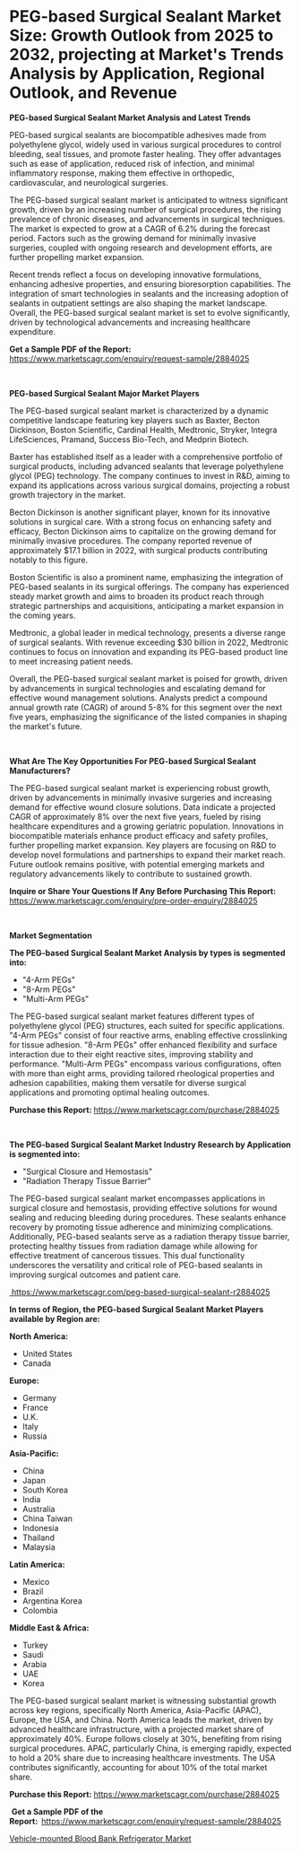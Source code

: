 <p><h1>PEG-based Surgical Sealant Market Size: Growth Outlook from 2025 to 2032, projecting at Market's Trends Analysis by Application, Regional Outlook, and Revenue</h1></p><p><strong>PEG-based Surgical Sealant Market Analysis and Latest Trends</strong></p>
<p><p>PEG-based surgical sealants are biocompatible adhesives made from polyethylene glycol, widely used in various surgical procedures to control bleeding, seal tissues, and promote faster healing. They offer advantages such as ease of application, reduced risk of infection, and minimal inflammatory response, making them effective in orthopedic, cardiovascular, and neurological surgeries.</p><p>The PEG-based surgical sealant market is anticipated to witness significant growth, driven by an increasing number of surgical procedures, the rising prevalence of chronic diseases, and advancements in surgical techniques. The market is expected to grow at a CAGR of 6.2% during the forecast period. Factors such as the growing demand for minimally invasive surgeries, coupled with ongoing research and development efforts, are further propelling market expansion.</p><p>Recent trends reflect a focus on developing innovative formulations, enhancing adhesive properties, and ensuring bioresorption capabilities. The integration of smart technologies in sealants and the increasing adoption of sealants in outpatient settings are also shaping the market landscape. Overall, the PEG-based surgical sealant market is set to evolve significantly, driven by technological advancements and increasing healthcare expenditure.</p></p>
<p><strong>Get a Sample PDF of the Report:&nbsp;</strong> <a href="https://www.marketscagr.com/enquiry/request-sample/2884025?utm_campaign=2031&utm_medium=2&utm_source=Github&utm_content=ia&utm_term=13032025&utm_id=peg-based-surgical-sealant">https://www.marketscagr.com/enquiry/request-sample/2884025</a></p>
<p>&nbsp;</p>
<p><strong>PEG-based Surgical Sealant Major Market Players</strong></p>
<p><p>The PEG-based surgical sealant market is characterized by a dynamic competitive landscape featuring key players such as Baxter, Becton Dickinson, Boston Scientific, Cardinal Health, Medtronic, Stryker, Integra LifeSciences, Pramand, Success Bio-Tech, and Medprin Biotech. </p><p>Baxter has established itself as a leader with a comprehensive portfolio of surgical products, including advanced sealants that leverage polyethylene glycol (PEG) technology. The company continues to invest in R&D, aiming to expand its applications across various surgical domains, projecting a robust growth trajectory in the market.</p><p>Becton Dickinson is another significant player, known for its innovative solutions in surgical care. With a strong focus on enhancing safety and efficacy, Becton Dickinson aims to capitalize on the growing demand for minimally invasive procedures. The company reported revenue of approximately $17.1 billion in 2022, with surgical products contributing notably to this figure.</p><p>Boston Scientific is also a prominent name, emphasizing the integration of PEG-based sealants in its surgical offerings. The company has experienced steady market growth and aims to broaden its product reach through strategic partnerships and acquisitions, anticipating a market expansion in the coming years.</p><p>Medtronic, a global leader in medical technology, presents a diverse range of surgical sealants. With revenue exceeding $30 billion in 2022, Medtronic continues to focus on innovation and expanding its PEG-based product line to meet increasing patient needs.</p><p>Overall, the PEG-based surgical sealant market is poised for growth, driven by advancements in surgical technologies and escalating demand for effective wound management solutions. Analysts predict a compound annual growth rate (CAGR) of around 5-8% for this segment over the next five years, emphasizing the significance of the listed companies in shaping the market's future.</p></p>
<p>&nbsp;</p>
<p><strong>What Are The Key Opportunities For PEG-based Surgical Sealant Manufacturers?</strong></p>
<p><p>The PEG-based surgical sealant market is experiencing robust growth, driven by advancements in minimally invasive surgeries and increasing demand for effective wound closure solutions. Data indicate a projected CAGR of approximately 8% over the next five years, fueled by rising healthcare expenditures and a growing geriatric population. Innovations in biocompatible materials enhance product efficacy and safety profiles, further propelling market expansion. Key players are focusing on R&D to develop novel formulations and partnerships to expand their market reach. Future outlook remains positive, with potential emerging markets and regulatory advancements likely to contribute to sustained growth.</p></p>
<p><strong>Inquire or Share Your Questions If Any Before Purchasing This Report:</strong> <a href="https://www.marketscagr.com/enquiry/pre-order-enquiry/2884025?utm_campaign=2031&utm_medium=2&utm_source=Github&utm_content=ia&utm_term=13032025&utm_id=peg-based-surgical-sealant">https://www.marketscagr.com/enquiry/pre-order-enquiry/2884025</a></p>
<p>&nbsp;</p>
<p><strong>Market Segmentation</strong></p>
<p><strong>The PEG-based Surgical Sealant Market Analysis by types is segmented into:</strong></p>
<p><ul><li>"4-Arm PEGs"</li><li>"8-Arm PEGs"</li><li>"Multi-Arm PEGs"</li></ul></p>
<p><p>The PEG-based surgical sealant market features different types of polyethylene glycol (PEG) structures, each suited for specific applications. "4-Arm PEGs" consist of four reactive arms, enabling effective crosslinking for tissue adhesion. "8-Arm PEGs" offer enhanced flexibility and surface interaction due to their eight reactive sites, improving stability and performance. "Multi-Arm PEGs" encompass various configurations, often with more than eight arms, providing tailored rheological properties and adhesion capabilities, making them versatile for diverse surgical applications and promoting optimal healing outcomes.</p></p>
<p><strong>Purchase this Report:&nbsp;</strong><a href="https://www.marketscagr.com/purchase/2884025?utm_campaign=2031&utm_medium=2&utm_source=Github&utm_content=ia&utm_term=13032025&utm_id=peg-based-surgical-sealant">https://www.marketscagr.com/purchase/2884025</a></p>
<p>&nbsp;</p>
<p><strong>The PEG-based Surgical Sealant Market Industry Research by Application is segmented into:</strong></p>
<p><ul><li>"Surgical Closure and Hemostasis"</li><li>"Radiation Therapy Tissue Barrier"</li></ul></p>
<p><p>The PEG-based surgical sealant market encompasses applications in surgical closure and hemostasis, providing effective solutions for wound sealing and reducing bleeding during procedures. These sealants enhance recovery by promoting tissue adherence and minimizing complications. Additionally, PEG-based sealants serve as a radiation therapy tissue barrier, protecting healthy tissues from radiation damage while allowing for effective treatment of cancerous tissues. This dual functionality underscores the versatility and critical role of PEG-based sealants in improving surgical outcomes and patient care.</p></p>
<p><a href="https://www.marketscagr.com/peg-based-surgical-sealant-r2884025?utm_campaign=2031&utm_medium=2&utm_source=Github&utm_content=ia&utm_term=13032025&utm_id=peg-based-surgical-sealant">&nbsp;https://www.marketscagr.com/peg-based-surgical-sealant-r2884025</a></p>
<p><strong>In terms of Region, the PEG-based Surgical Sealant Market Players available by Region are:</strong></p>
<p>
    <p> <strong> North America: </strong>
        <ul>
            <li>United States</li>
            <li>Canada</li>
        </ul>
        </p> 
    <p> <strong> Europe: </strong>
        <ul>
            <li>Germany</li>
            <li>France</li>
            <li>U.K.</li>
            <li>Italy</li>
            <li>Russia</li>
        </ul>
        </p> 
    <p> <strong> Asia-Pacific: </strong>
        <ul>
            <li>China</li>
            <li>Japan</li>
            <li>South Korea</li>
            <li>India</li>
            <li>Australia</li>
            <li>China Taiwan</li>
            <li>Indonesia</li>
            <li>Thailand</li>
            <li>Malaysia</li>
        </ul>
        </p> 
    <p> <strong> Latin America: </strong>
        <ul>
            <li>Mexico</li>
            <li>Brazil</li>
            <li>Argentina Korea</li>
            <li>Colombia</li>
        </ul>
        </p> 
    <p> <strong> Middle East & Africa: </strong>
        <ul>
            <li>Turkey</li>
            <li>Saudi</li>
            <li>Arabia</li>
            <li>UAE</li>
            <li>Korea</li>
        </ul>
    </p>
    </p>
<p><p>The PEG-based surgical sealant market is witnessing substantial growth across key regions, specifically North America, Asia-Pacific (APAC), Europe, the USA, and China. North America leads the market, driven by advanced healthcare infrastructure, with a projected market share of approximately 40%. Europe follows closely at 30%, benefiting from rising surgical procedures. APAC, particularly China, is emerging rapidly, expected to hold a 20% share due to increasing healthcare investments. The USA contributes significantly, accounting for about 10% of the total market share.</p></p>
<p><strong>Purchase this Report: </strong><a href="https://www.marketscagr.com/purchase/2884025?utm_campaign=2031&utm_medium=2&utm_source=Github&utm_content=ia&utm_term=13032025&utm_id=peg-based-surgical-sealant">https://www.marketscagr.com/purchase/2884025</a></p>
<p>&nbsp;<strong>Get a Sample PDF of the Report:&nbsp;&nbsp;</strong><a href="https://www.marketscagr.com/enquiry/request-sample/2884025?utm_campaign=2031&utm_medium=2&utm_source=Github&utm_content=ia&utm_term=13032025&utm_id=peg-based-surgical-sealant">https://www.marketscagr.com/enquiry/request-sample/2884025</a></p>
<p><strong></strong></p>
<p><p><a href="https://github.com/wileonie19657/Market-Research-Report-List-1/blob/main/vehicle-mounted-blood-bank-refrigerator-market.md?utm_campaign=2031&utm_medium=2&utm_source=Github&utm_content=ia&utm_term=13032025&utm_id=peg-based-surgical-sealant">Vehicle-mounted Blood Bank Refrigerator Market</a></p></p>
